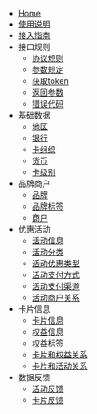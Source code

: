 - [Home](/)
- [使用说明](使用说明.md)
- [接入指南](接入指南.md)
- 接口规则
  - [协议规则](接口规则/协议规则.md)
  - [参数规定](接口规则/参数规定.md)
  - [获取token](接口规则/获取token.md)
  - [返回参数](接口规则/返回参数.md)
  - [错误代码](接口规则/错误代码.md)
- 基础数据
  - [地区](基础数据/地区.md)
  - [银行](基础数据/银行.md)
  - [卡组织](基础数据/卡组织.md)
  - [货币](基础数据/货币.md)
  - [卡级别](基础数据/卡级别.md)
- 品牌商户
  - [品牌](品牌商户/品牌.md)
  - [品牌标签](品牌商户/品牌标签.md)
  - [商户](品牌商户/商户.md)
- 优惠活动
  - [活动信息](优惠活动/活动信息.md)
  - [活动分类](优惠活动/活动分类.md)
  - [活动优惠类型](优惠活动/活动优惠类型.md)
  - [活动支付方式](优惠活动/活动支付方式.md)
  - [活动支付渠道](优惠活动/活动支付渠道.md)
  - [活动商户关系](优惠活动/活动商户关系.md)
- 卡片信息
  - [卡片信息](卡片信息/卡片信息.md)
  - [权益信息](卡片信息/权益信息.md)
  - [权益标签](卡片信息/权益标签.md)
  - [卡片和权益关系](卡片信息/卡片和权益关系.md)
  - [卡片和活动关系](卡片信息/卡片和活动关系.md)
- 数据反馈
  - [活动反馈](数据反馈/活动反馈.md)
  - [卡片反馈](数据反馈/卡片反馈.md)